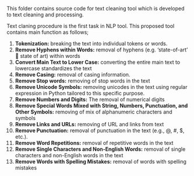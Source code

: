 This folder contains source code for text cleaning tool which is developed to text cleaning and processing. 

Text claning procedure is the first task in NLP tool. This proposed tool contains main function as follows;

1.	**Tokenization:** breaking the text into individual tokens or words. 
2.	**Remove Hyphens within Words:** removal of hyphens (e.g. ‘state-of-art’  state of art) within words 
3.	**Convert Main Text to Lower Case:** converting the entire main text to lowercase standardizes the text
4.	**Remove Casing:** removal of casing information. 
5.	**Remove Stop words:** removing of stop words in the text  
6.	**Remove Unicode Symbols:**  removing unicodes in the text  using regular expression in Python tailored to this specific purpose.
7.	**Remove Numbers and Digits:** The removal of numerical digits 
8.	**Remove Special Words Mixed with String, Numbers, Punctuation, and Other Symbols:** removing of mix of alphanumeric characters and symbols 
9.	**Remove Links and URLs:** removing of URL and links from text
10.	**Remove Punctuation:** removal of punctuation in the text (e.g., @, #, $, etc.).
11.	**Remove Word Repetitions:** removal of repetitive words in the text 
12.	**Remove Single Characters and Non-English Words:** removal of single characters and non-English words in the text 
13.	**Remove Words with Spelling Mistakes:** removal of words with spelling mistakes 
